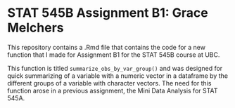 # STAT 545B Assignment B1: Grace Melchers

This repository contains a .Rmd file that contains the code for a new function that I made for Assignment B1 for the STAT 545B course at UBC.

This function is titled `summarize_obs_by_var_group()` and was designed for quick summarizing of a variable with a numeric vector in a dataframe by the different groups of a variable with character vectors. The need for this function arose in a previous assignment, the Mini Data Analysis for STAT 545A.